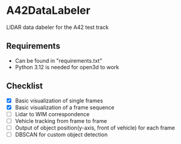 # A42DataLabeler
LIDAR data dabeler for the A42 test track

## Requirements
- Can be found in "requirements.txt"
- Python 3.12 is needed for open3d to work

## Checklist
- [x] Basic visualization of single frames
- [x] Basic visualization of a frame sequence
- [ ] Lidar to WIM correspondence
- [ ] Vehicle tracking from frame to frame
- [ ] Output of object position(y-axis, front of vehicle) for each frame
- [ ] DBSCAN for custom object detection
